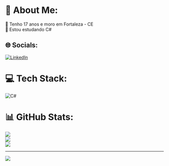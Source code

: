 # 💫 About Me:
💬 Tenho 17 anos e moro em Fortaleza - CE<br>🔭 Estou estudando C#<br>


## 🌐 Socials:
[![LinkedIn](https://img.shields.io/badge/LinkedIn-%230077B5.svg?logo=linkedin&logoColor=white)](https://linkedin.com/in/samuel-rodrigues-8865b9263) 

# 💻 Tech Stack:
![C#](https://img.shields.io/badge/c%23-%23239120.svg?style=for-the-badge&logo=c-sharp&logoColor=white)
# 📊 GitHub Stats:
![](https://github-readme-stats.vercel.app/api?username=SamuelRMN&theme=dark&hide_border=false&include_all_commits=false&count_private=false)<br/>
![](https://github-readme-streak-stats.herokuapp.com/?user=SamuelRMN&theme=dark&hide_border=false)<br/>
![](https://github-readme-stats.vercel.app/api/top-langs/?username=SamuelRMN&theme=dark&hide_border=false&include_all_commits=false&count_private=false&layout=compact)

---
[![](https://visitcount.itsvg.in/api?id=SamuelRMN&icon=0&color=0)](https://visitcount.itsvg.in)

<!-- Proudly created with GPRM ( https://gprm.itsvg.in ) -->